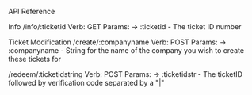 API Reference

Info
/info/:ticketid
Verb: GET
Params:
	-> :ticketid - The ticket ID number

Ticket Modification
/create/:companyname
Verb: POST
Params:
	-> :companyname - String for the name of the company you wish to create these tickets for

/redeem/:ticketidstring
Verb: POST
Params:
	-> :ticketidstr - The ticketID followed by verification code separated by a "|"